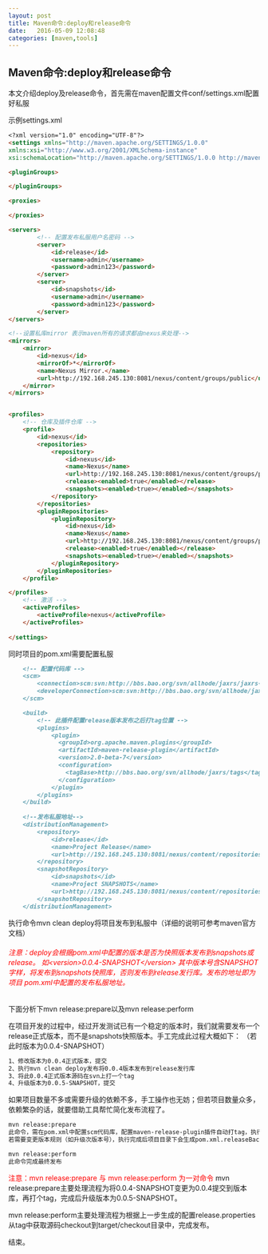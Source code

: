 ```yaml
---
layout: post
title: Maven命令:deploy和release命令
date:   2016-05-09 12:08:48
categories: [maven,tools]
---
```


## Maven命令:deploy和release命令


本文介绍deploy及release命令，首先需在maven配置文件conf/settings.xml配置好私服

示例settings.xml

```markdown
<?xml version="1.0" encoding="UTF-8"?>
<settings xmlns="http://maven.apache.org/SETTINGS/1.0.0"
xmlns:xsi="http://www.w3.org/2001/XMLSchema-instance"
xsi:schemaLocation="http://maven.apache.org/SETTINGS/1.0.0 http://maven.apache.org/xsd/settings-1.0.0.xsd">

<pluginGroups>

</pluginGroups>

<proxies>

</proxies>

<servers>
		<!-- 配置发布私服用户名密码 -->
		<server>
			<id>release</id>
			<username>admin</username>
			<password>admin123</password>
		</server>
		<server>
			<id>snapshots</id>
			<username>admin</username>
			<password>admin123</password>
		</server>
</servers>

<!--设置私库mirror 表示maven所有的请求都由nexus来处理-->
<mirrors>
	<mirror> 
        <id>nexus</id> 
        <mirrorOf>*</mirrorOf> 
        <name>Nexus Mirror.</name> 
        <url>http://192.168.245.130:8081/nexus/content/groups/public</url> 
    </mirror>
</mirrors>


<profiles>
	<!-- 仓库及插件仓库 -->
	<profile>
		<id>nexus</id>
		<repositories>
			<repository>
				<id>nexus</id>
				<name>Nexus</name>
				<url>http://192.168.245.130:8081/nexus/content/groups/public/</url>
				<release><enabled>true</enabled></release>
				<snapshots><enabled>true></enabled></snapshots>
			</repository>
		</repositories>
		<pluginRepositories>
			<pluginRepository>
				<id>nexus</id>
				<name>Nexus</name>
				<url>http://192.168.245.130:8081/nexus/content/groups/public/</url>
				<release><enabled>true</enabled></release>
				<snapshots><enabled>true></enabled></snapshots>
			</pluginRepository>
		</pluginRepositories>
	</profile>

</profiles>
	<!-- 激活 -->
	<activeProfiles>
		<activeProfile>nexus</activeProfile>
	</activeProfiles>
	
</settings>

```

同时项目的pom.xml需要配置私服

```markdown
	<!-- 配置代码库 -->
	<scm>
		<connection>scm:svn:http://bbs.bao.org/svn/allhode/jaxrs/jaxrs-interface/</connection>
		<developerConnection>scm:svn:http://bbs.bao.org/svn/allhode/jaxrs/jaxrs-interface/</developerConnection>
	</scm>

	<build>
		<!-- 此插件配置release版本发布之后打tag位置 -->
		<plugins>
			<plugin>
			  <groupId>org.apache.maven.plugins</groupId>
			  <artifactId>maven-release-plugin</artifactId>
			  <version>2.0-beta-7</version>
			  <configuration>
				<tagBase>http://bbs.bao.org/svn/allhode/jaxrs/tags</tagBase>
			  </configuration>
			</plugin>
		</plugins>
	</build>
	
	<!--发布私服地址-->
	<distributionManagement>  
        <repository>  
            <id>release</id>  
            <name>Project Release</name>  
            <url>http://192.168.245.130:8081/nexus/content/repositories/releases/</url>  
        </repository>
		<snapshotRepository>  
            <id>snapshots</id>  
            <name>Project SNAPSHOTS</name>  
            <url>http://192.168.245.130:8081/nexus/content/repositories/snapshots/</url>  
        </snapshotRepository>
	</distributionManagement>
```

执行命令mvn clean deploy将项目发布到私服中（详细的说明可参考maven官方文档）

<h6><font color="red">注意：deploy会根据pom.xml中配置的版本是否为快照版本发布到snapshots或release。
如&lt;version&gt;0.0.4-SNAPSHOT&lt;/version&gt; 其中版本号含SNAPSHOT字样，将发布到snapshots快照库，否则发布到release发行库。发布的地址即为项目
pom.xml中配置的发布私服地址。</font></h6>


下面分析下mvn release:prepare以及mvn release:perform

在项目开发的过程中，经过开发测试已有一个稳定的版本时，我们就需要发布一个release正式版本，而不是snapshots快照版本。手工完成此过程大概如下：
（若此时版本为0.0.4-SNAPSHOT）

```markdown
1、修改版本为0.0.4正式版本，提交
2、执行mvn clean deploy发布将0.0.4版本发布到release发行库
3、将此0.0.4正式版本源码在svn上打一个tag
4、升级版本为0.0.5-SNAPSHOT，提交
```

如果项目数量不多或需要升级的依赖不多，手工操作也无妨；但若项目数量众多，依赖繁杂的话，就要借助工具帮忙简化发布流程了。

```markdown
mvn release:prepare
此命令，需在pom.xml中配置scm代码库，配置maven-release-plugin插件自动打tag，执行此命令时会提示是否按默认的版本发布方式进行，
若需要变更版本规则（如升级次版本号），执行完成后项目目录下会生成pom.xml.releaseBackup及release.properties两个文件，其中有对应发布描述。

mvn release:perform
此命令完成最终发布

```

<font color="red">注意：mvn release:prepare 与 mvn release:perform 为一对命令</font>
mvn release:prepare主要处理流程为将0.0.4-SNAPSHOT变更为0.0.4提交到版本库，再打个tag，完成后升级版本为0.0.5-SNAPSHOT。

mvn release:perform主要处理流程为根据上一步生成的配置release.properties从tag中获取源码checkout到target/checkout目录中，完成发布。



结束。
